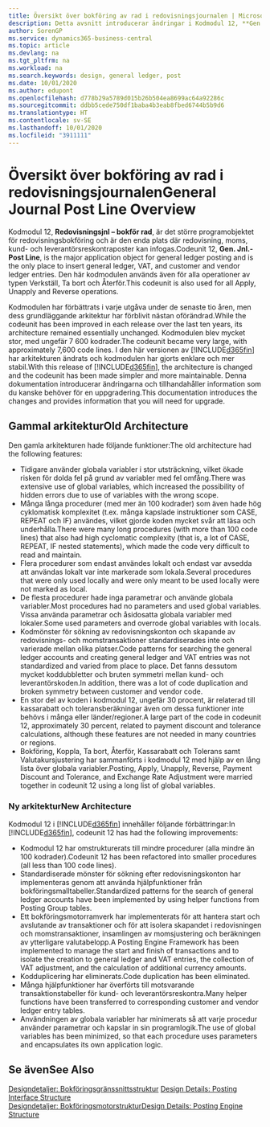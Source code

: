 ```yaml
---
title: Översikt över bokföring av rad i redovisningsjournalen | Microsoft Docs
description: Detta avsnitt introducerar ändringar i Kodmodul 12, **Gen. Jnl.-Post Line**, som utgör det huvudsakliga programobjektet för redovisningstransaktioner och är den enda plats där transaktioner för redovisning, moms samt kund- och leverantörsreskontra kan föras in.
author: SorenGP
ms.service: dynamics365-business-central
ms.topic: article
ms.devlang: na
ms.tgt_pltfrm: na
ms.workload: na
ms.search.keywords: design, general ledger, post
ms.date: 10/01/2020
ms.author: edupont
ms.openlocfilehash: d778b29a5789d015b26b504ea8699ac64a92286c
ms.sourcegitcommit: ddbb5cede750df1baba4b3eab8fbed6744b5b9d6
ms.translationtype: HT
ms.contentlocale: sv-SE
ms.lasthandoff: 10/01/2020
ms.locfileid: "3911111"
---
```

# <a name="general-journal-post-line-overview"></a><span data-ttu-id="e5719-103">Översikt över bokföring av rad i redovisningsjournalen</span><span class="sxs-lookup"><span data-stu-id="e5719-103">General Journal Post Line Overview</span></span>
<span data-ttu-id="e5719-104">Kodmodul 12, **Redovisningsjnl – bokför rad**, är det större programobjektet för redovisningsbokföring och är den enda plats där redovisning, moms, kund- och leverantörsreskontraposter kan infogas.</span><span class="sxs-lookup"><span data-stu-id="e5719-104">Codeunit 12, **Gen. Jnl.-Post Line**, is the major application object for general ledger posting and is the only place to insert general ledger, VAT, and customer and vendor ledger entries.</span></span> <span data-ttu-id="e5719-105">Den här kodmodulen används även för alla operationer av typen Verkställ, Ta bort och Återför.</span><span class="sxs-lookup"><span data-stu-id="e5719-105">This codeunit is also used for all Apply, Unapply and Reverse operations.</span></span>  
  
<span data-ttu-id="e5719-106">Kodmodulen har förbättrats i varje utgåva under de senaste tio åren, men dess grundläggande arkitektur har förblivit nästan oförändrad.</span><span class="sxs-lookup"><span data-stu-id="e5719-106">While the codeunit has been improved in each release over the last ten years, its architecture remained essentially unchanged.</span></span> <span data-ttu-id="e5719-107">Kodmodulen blev mycket stor, med ungefär 7 600 kodrader.</span><span class="sxs-lookup"><span data-stu-id="e5719-107">The codeunit became very large, with approximately 7,600 code lines.</span></span> <span data-ttu-id="e5719-108">I den här versionen av [!INCLUDE[d365fin](includes/d365fin_md.md)] har arkitekturen ändrats och kodmodulen har gjorts enklare och mer stabil.</span><span class="sxs-lookup"><span data-stu-id="e5719-108">With this release of [!INCLUDE[d365fin](includes/d365fin_md.md)], the architecture is changed and the codeunit has been made simpler and more maintainable.</span></span> <span data-ttu-id="e5719-109">Denna dokumentation introducerar ändringarna och tillhandahåller information som du kanske behöver för en uppgradering.</span><span class="sxs-lookup"><span data-stu-id="e5719-109">This documentation introduces the changes and provides information that you will need for upgrade.</span></span>  
  
## <a name="old-architecture"></a><span data-ttu-id="e5719-110">Gammal arkitektur</span><span class="sxs-lookup"><span data-stu-id="e5719-110">Old Architecture</span></span>  
<span data-ttu-id="e5719-111">Den gamla arkitekturen hade följande funktioner:</span><span class="sxs-lookup"><span data-stu-id="e5719-111">The old architecture had the following features:</span></span>  
  
* <span data-ttu-id="e5719-112">Tidigare använder globala variabler i stor utsträckning, vilket ökade risken för dolda fel på grund av variabler med fel omfång.</span><span class="sxs-lookup"><span data-stu-id="e5719-112">There was extensive use of global variables, which increased the possibility of hidden errors due to use of variables with the wrong scope.</span></span>  
* <span data-ttu-id="e5719-113">Många långa procedurer (med mer än 100 kodrader) som även hade hög cyklomatisk komplexitet (t.ex. många kapslade instruktioner som CASE, REPEAT och IF) användes, vilket gjorde koden mycket svår att läsa och underhålla.</span><span class="sxs-lookup"><span data-stu-id="e5719-113">There were many long procedures (with more than 100 code lines) that also had high cyclomatic complexity (that is, a lot of CASE, REPEAT, IF nested statements), which made the code very difficult to read and maintain.</span></span>  
* <span data-ttu-id="e5719-114">Flera procedurer som endast användes lokalt och endast var avsedda att användas lokalt var inte markerade som lokala.</span><span class="sxs-lookup"><span data-stu-id="e5719-114">Several procedures that were only used locally and were only meant to be used locally were not marked as local.</span></span>  
* <span data-ttu-id="e5719-115">De flesta procedurer hade inga parametrar och använde globala variabler.</span><span class="sxs-lookup"><span data-stu-id="e5719-115">Most procedures had no parameters and used global variables.</span></span> <span data-ttu-id="e5719-116">Vissa använda parametrar och åsidosatta globala variabler med lokaler.</span><span class="sxs-lookup"><span data-stu-id="e5719-116">Some used parameters and overrode global variables with locals.</span></span>  
* <span data-ttu-id="e5719-117">Kodmönster för sökning av redovisningskonton och skapande av redovisnings- och momstransaktioner standardiserades inte och varierade mellan olika platser.</span><span class="sxs-lookup"><span data-stu-id="e5719-117">Code patterns for searching the general ledger accounts and creating general ledger and VAT entries was not standardized and varied from place to place.</span></span> <span data-ttu-id="e5719-118">Det fanns dessutom mycket koddubbletter och bruten symmetri mellan kund- och leverantörskoden.</span><span class="sxs-lookup"><span data-stu-id="e5719-118">In addition, there was a lot of code duplication and broken symmetry between customer and vendor code.</span></span>  
* <span data-ttu-id="e5719-119">En stor del av koden i kodmodul 12, ungefär 30 procent, är relaterad till kassarabatt och toleransberäkningar även om dessa funktioner inte behövs i många eller länder/regioner.</span><span class="sxs-lookup"><span data-stu-id="e5719-119">A large part of the code in codeunit 12, approximately 30 percent, related to payment discount and tolerance calculations, although these features are not needed in many countries or regions.</span></span>  
* <span data-ttu-id="e5719-120">Bokföring, Koppla, Ta bort, Återför, Kassarabatt och Tolerans samt Valutakursjustering har sammanförts i kodmodul 12 med hjälp av en lång lista över globala variabler.</span><span class="sxs-lookup"><span data-stu-id="e5719-120">Posting, Apply, Unapply, Reverse, Payment Discount and Tolerance, and Exchange Rate Adjustment were married together in codeunit 12 using a long list of global variables.</span></span>  
  
### <a name="new-architecture"></a><span data-ttu-id="e5719-121">Ny arkitektur</span><span class="sxs-lookup"><span data-stu-id="e5719-121">New Architecture</span></span>  
<span data-ttu-id="e5719-122">Kodmodul 12 i [!INCLUDE[d365fin](includes/d365fin_md.md)] innehåller följande förbättringar:</span><span class="sxs-lookup"><span data-stu-id="e5719-122">In [!INCLUDE[d365fin](includes/d365fin_md.md)], codeunit 12 has had the following improvements:</span></span>  
  
* <span data-ttu-id="e5719-123">Kodmodul 12 har omstrukturerats till mindre procedurer (alla mindre än 100 kodrader).</span><span class="sxs-lookup"><span data-stu-id="e5719-123">Codeunit 12 has been refactored into smaller procedures (all less than 100 code lines).</span></span>  
* <span data-ttu-id="e5719-124">Standardiserade mönster för sökning efter redovisningskonton har implementeras genom att använda hjälpfunktioner från bokföringsmalltabeller.</span><span class="sxs-lookup"><span data-stu-id="e5719-124">Standardized patterns for the search of general ledger accounts have been implemented by using helper functions from Posting Group tables.</span></span>  
* <span data-ttu-id="e5719-125">Ett bokföringsmotorramverk har implementerats för att hantera start och avslutande av transaktioner och för att isolera skapandet i redovisningen och momstransaktioner, insamlingen av momsjustering och beräkningen av ytterligare valutabelopp.</span><span class="sxs-lookup"><span data-stu-id="e5719-125">A Posting Engine Framework has been implemented to manage the start and finish of transactions and to isolate the creation to general ledger and VAT entries, the collection of VAT adjustment, and the calculation of additional currency amounts.</span></span>  
* <span data-ttu-id="e5719-126">Kodduplicering har eliminerats.</span><span class="sxs-lookup"><span data-stu-id="e5719-126">Code duplication has been eliminated.</span></span>  
* <span data-ttu-id="e5719-127">Många hjälpfunktioner har överförts till motsvarande transaktionstabeller för kund- och leverantörsreskontra.</span><span class="sxs-lookup"><span data-stu-id="e5719-127">Many helper functions have been transferred to corresponding customer and vendor ledger entry tables.</span></span>  
* <span data-ttu-id="e5719-128">Användningen av globala variabler har minimerats så att varje procedur använder parametrar och kapslar in sin programlogik.</span><span class="sxs-lookup"><span data-stu-id="e5719-128">The use of global variables has been minimized, so that each procedure uses parameters and encapsulates its own application logic.</span></span>  
  
## <a name="see-also"></a><span data-ttu-id="e5719-129">Se även</span><span class="sxs-lookup"><span data-stu-id="e5719-129">See Also</span></span>  
<span data-ttu-id="e5719-130">[Designdetaljer: Bokföringsgränssnittsstruktur](design-details-posting-interface-structure.md) </span><span class="sxs-lookup"><span data-stu-id="e5719-130">[Design Details: Posting Interface Structure](design-details-posting-interface-structure.md) </span></span>  
[<span data-ttu-id="e5719-131">Designdetaljer: Bokföringsmotorstruktur</span><span class="sxs-lookup"><span data-stu-id="e5719-131">Design Details: Posting Engine Structure</span></span>](design-details-posting-engine-structure.md)
